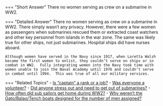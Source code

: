 
=== "Short Answer"
    There no women serving as crew on a submarine in WW2.

=== "Detailed Answer"
    There no women serving as crew on a submarine in WW2.  There simply wasn’t any privacy.  However, there were a few women as passengers when submarines rescued them or extracted coast watchers and other key personnel from islands in the war zone.  The same was likely true for other ships, not just submarines.  Hospital ships did have nurses aboard.

    Although women have served in the Navy since 1917, when Loretta Walsh became the first women to enlist, they couldn’t serve on ships or in combat in WW2.  Fully integrating women into the Navy took time with women unable to join the Naval Academy until 1976 and couldn’t serve in combat until 1994.  This was true of all our military services.

=== "Related Topics"
    - [Is ”captain” a rank or a job?](../FAQs/is-captain-a-rank-or-a-job.md)
    - [Was everyone a volunteer?](../FAQs/was-everyone-a-volunteer.md)
    - [Did anyone stress out and need to get out of submarines?](../FAQs/did-anyone-stress-out-and-need-to-get-out-of-submarines.md)
    - [How often did sub sailors get home during WW2?](../FAQs/how-often-did-sub-sailors-get-home-during-ww2.md)
    - [Why weren’t the Gato/Balao/Tench boats designed for the number of men assigned?](../FAQs/why-werent-the-gatobalaotench-boats-designed-for-the-number-of-men-assigned.md)
